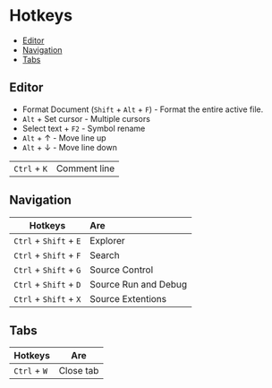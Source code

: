 # Hotkeys
* [Editor](#editor)
* [Navigation](#navigation)
* [Tabs](#tabs)
## Editor
* Format Document (`Shift` + `Alt` + `F`) - Format the entire active file.
* `Alt` + Set cursor - Multiple cursors
* Select text + `F2` - Symbol rename
* `Alt` + &#8593; - Move line up
* `Alt` + &#8595; - Move line down

|  |  |
|----------|:-------------|
| `Ctrl` + `K` | Comment line |
## Navigation
| Hotkeys | Are |
|----------|:-------------|
| `Ctrl` + `Shift` + `E` | Explorer |
| `Ctrl` + `Shift` + `F` | Search |
| `Ctrl` + `Shift` + `G` | Source Control |
| `Ctrl` + `Shift` + `D` | Source Run and Debug |
| `Ctrl` + `Shift` + `X` | Source Extentions |
## Tabs
| Hotkeys | Are |
|----------|:-------------:|
| `Ctrl` + `W` | Close tab |
